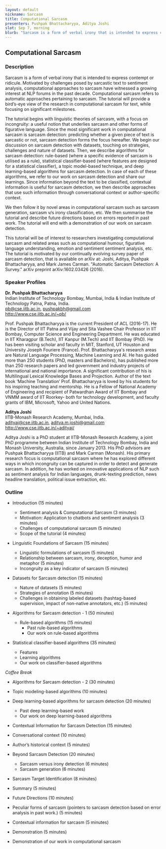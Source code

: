 ```yaml
---
layout: default
nickname: Sarcasm
title: Computational Sarcasm
presenters: Pushpak Bhattacharyya, Aditya Joshi
slot: Sep 7, morning
blurb: "Sarcasm is a form of verbal irony that is intended to express contempt or ridicule. Motivated by challenges posed by sarcastic text to sentiment analysis, computational approaches to sarcasm have witnessed a growing interest at NLP forums in the past decade. Computational sarcasm refers to automatic approaches pertaining to sarcasm. The tutorial will provide a bird’s-eye view of the research in computational sarcasm for text, while focusing on significant milestones."
---
```

<div class="section tutorial" markdown="1">

## Computational Sarcasm

### Description

Sarcasm is a form of verbal irony that is intended to express contempt or ridicule. Motivated by challenges posed by sarcastic text to sentiment analysis, computational approaches to sarcasm have witnessed a growing interest at NLP forums in the past decade. Computational sarcasm refers to automatic approaches pertaining to sarcasm. The tutorial will provide a bird’s-eye view of the research in computational sarcasm for text, while focusing on significant milestones.

The tutorial begins with linguistic theories of sarcasm, with a focus on incongruity: a useful notion that underlies sarcasm and other forms of figurative language. Since the most significant work in computational sarcasm is sarcasm detection: predicting whether a given piece of text is sarcastic or not, sarcasm detection forms the focus hereafter. We begin our discussion on sarcasm detection with datasets, touching on strategies, challenges and nature of datasets. Then, we describe algorithms for sarcasm detection: rule-based (where a specific evidence of sarcasm is utilised as a rule), statistical classifier-based (where features are designed for a statistical classifier), a topic model-based technique, and deep learning-based algorithms for sarcasm detection. In case of each of these algorithms, we refer to our work on sarcasm detection and share our learnings. Since information beyond the text to be classified, contextual information is useful for sarcasm detection, we then describe approaches that use such information through conversational context or author-specific context.

We then follow it by novel areas in computational sarcasm such as sarcasm generation, sarcasm v/s irony classification, etc. We then summarise the tutorial and describe future directions based on errors reported in past work. The tutorial will end with a demonstration of our work on sarcasm detection.

This tutorial will be of interest to researchers investigating computational sarcasm and related areas such as computational humour, figurative language understanding, emotion and sentiment sentiment analysis, etc. The tutorial is motivated by our continually evolving survey paper of sarcasm detection, that is available on arXiv at: Joshi, Aditya, Pushpak Bhattacharyya, and Mark James Carman. "Automatic Sarcasm Detection: A Survey." arXiv preprint arXiv:1602.03426 (2016).


### Speaker Profiles

**Dr. Pushpak Bhattacharyya**<br/>
Indian Institute of Technology Bombay, Mumbai, India & Indian Institute of Technology Patna, Patna, India.<br/>
pb@cse.iitb.ac.in, pushpakbh@gmail.com<br/>
http://www.cse.iitb.ac.in/~pb/<br/>

Prof. Pushpak Bhattacharyya is the current President of ACL (2016-17). He is the Director of IIT Patna and Vijay and Sita Vashee Chair Professor in IIT Bombay, Computer Science and Engineering Department. He was educated in IIT Kharagpur (B.Tech), IIT Kanpur (M.Tech) and IIT Bombay (PhD). He has been visiting scholar and faculty in MIT, Stanford, UT Houston and University Joseph Fouriere (France). Prof. Bhattacharyya's research areas are Natural Language Processing, Machine Learning and AI. He has guided more than 250 students (PhD, masters and Bachelors), has published more than 250 research papers and led government and industry projects of international and national importance. A significant contribution of his is Multilingual Lexical Knowledge Bases and Projection.  Author of the text book ‘Machine Translation’ Prof. Bhattacharyya is loved by his students for his inspiring teaching and mentorship. He is a Fellow of National Academy of Engineering and recipient of Patwardhan Award of IIT Bombay and VNMM award of IIT Roorkey- both for technology development, and faculty grants of IBM, Microsoft, Yahoo and United Nations.

**Aditya Joshi**<br/>
IITB-Monash Research Academy, Mumbai, India.<br/>
adityaj@cse.iitb.ac.in, aditya.m.joshi@gmail.com<br/>
http://www.cse.iitb.ac.in/~adityaj/<br/>

Aditya Joshi is a PhD student at IITB-Monash Research Academy, a joint PhD programme between Indian Institute of Technology Bombay, India and Monash University, Australia, since January 2013. His PhD advisors are Pushpak Bhattacharyya (IITB) and Mark Carman (Monash). His primary research focus is computational sarcasm where he has explored different ways in which incongruity can be captured in order to detect and generate sarcasm. In addition, he has worked on innovative applications of NLP such as sentiment analysis for Indian languages, drunk-texting prediction, news headline translation, political issue extraction, etc.<br/>

<h3>Outline</h3>

* Introduction (15 minutes)
  * Sentiment analysis & Computational Sarcasm (3 minutes)
  * Motivation: Application to chatbots and sentiment analysis (3 minutes)
  * Challenges of computational sarcasm (5 minutes)
  * Scope of the tutorial (4 minutes)

* Linguistic Foundations of Sarcasm (15 minutes)
	* Linguistic formulations of sarcasm (5 minutes)
	* Relationship between sarcasm, irony, deception, humor and metaphor (5 minutes)
	* Incongruity as a key indicator of sarcasm (5 minutes)

* Datasets for Sarcasm detection (15 minutes)
	* Nature of datasets (5 minutes)
	* Strategies of annotation (5 minutes)
	* Challenges in obtaining labeled datasets (hashtag-based supervision, impact of non-native annotators, etc.) (5 minutes)

* Algorithms for Sarcasm detection - 1 (50 minutes)
  * Rule-based algorithms (15 minutes)
	  * Past rule-based algorithms
	  * Our work on rule-based algorithms
* Statistical classifier-based algorithms (35 minutes)
	* Features
	* Learning algorithms
	* Our work on classifier-based algorithms

*Coffee Break*

* Algorithms for Sarcasm detection - 2 (30 minutes)
* Topic modeling-based algorithms (10 minutes)
* Deep learning-based algorithms for sarcasm detection (20 minutes)
	* Past deep learning-based work
	* Our work on deep learning-based algorithms

* Contextual Information for Sarcasm Detection (15 minutes)
* Conversational context (10 minutes)
* Author’s historical context (5 minutes)

* Beyond Sarcasm Detection (20 minutes)
	* Sarcasm versus irony detection (6 minutes)
	* Sarcasm generation (6 minutes)
* Sarcasm Target Identification (8 minutes)

* Summary (5 minutes)

* Future Directions (10 minutes)
* Peculiar forms of sarcasm (pointers to sarcasm detection based on error analysis in past work.) (5 minutes)
* Contextual information for sarcasm (5 minutes)

* Demonstration (5 minutes)
* Demonstration of our work in computational sarcasm



</div>
